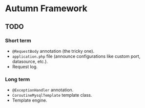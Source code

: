 # Autumn Framework
## TODO

### Short term
- `@RequestBody` annotation (the tricky one).
- `application.php` file (announce configurations like custom port, datasource, etc.).
- Request log.

### Long term
- `@ExceptionHandler` annotation.
- `CoroutineMysqlTemplate` template class.
- Template engine.
